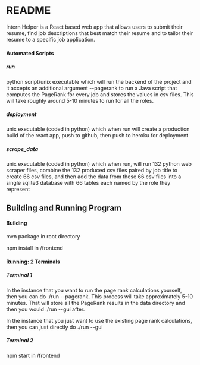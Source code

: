 # README
Intern Helper is a React based web app that allows users to submit their resume, find job descriptions that best match their resume and to tailor their resume to a specific job application.

#### Automated Scripts
##### run
python script/unix executable which will run the backend of the project and it accepts an
additional argument --pagerank to run a Java script that computes the PageRank
for every job and stores the values in csv files. This will take roughly around 5-10 minutes
to run for all the roles.

##### deployment
unix executable (coded in python) which when run will create a production build of the
react app, push to github, then push to heroku for deployment

##### scrape_data
unix executable (coded in python) which when run, will run 132 python web scraper files,
combine the 132 produced csv files paired by job title to create 66 csv files, and then
add the data from these 66 csv files into a single sqlite3 database with 66 tables
each named by the role they represent

## Building and Running Program
#### Building
mvn package in root directory

npm install in /frontend

#### Running: 2 Terminals
##### Terminal 1
In the instance that you want to run the page rank calculations yourself, then you can do ./run --pagerank.
This process will take approximately 5-10 minutes. That will store all the PageRank results in the data directory
and then you would  ./run --gui after.

In the instance that you just want to use the existing page rank calculations, then you can just directly do
./run --gui

##### Terminal 2
npm start in /frontend
